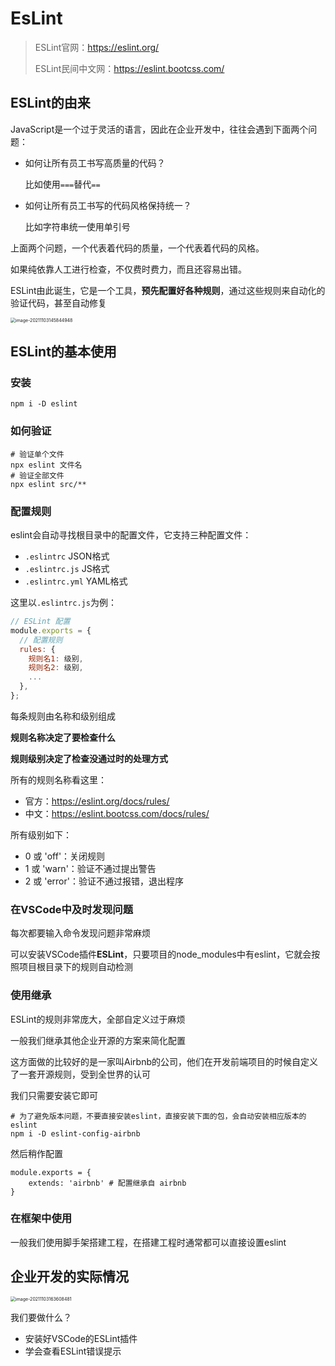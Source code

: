 # EsLint
> ESLint官网：https://eslint.org/
>
> ESLint民间中文网：https://eslint.bootcss.com/

## ESLint的由来

JavaScript是一个过于灵活的语言，因此在企业开发中，往往会遇到下面两个问题：

- 如何让所有员工书写高质量的代码？

  比如使用`===`替代`==`

- 如何让所有员工书写的代码风格保持统一？

  比如字符串统一使用单引号

上面两个问题，一个代表着代码的质量，一个代表着代码的风格。

如果纯依靠人工进行检查，不仅费时费力，而且还容易出错。

ESLint由此诞生，它是一个工具，**预先配置好各种规则**，通过这些规则来自动化的验证代码，甚至自动修复

<img src="http://mdrs.yuanjin.tech/img/20211103145845.png" alt="image-20211103145844948" style="zoom:50%;" />

## ESLint的基本使用

### 安装

```shell
npm i -D eslint
```

### 如何验证

```shell
# 验证单个文件
npx eslint 文件名
# 验证全部文件
npx eslint src/**
```

### 配置规则

eslint会自动寻找根目录中的配置文件，它支持三种配置文件：

- `.eslintrc` JSON格式
- `.eslintrc.js` JS格式
- `.eslintrc.yml` YAML格式

这里以`.eslintrc.js`为例：

```js
// ESLint 配置
module.exports = {
  // 配置规则
  rules: {
    规则名1: 级别,
    规则名2: 级别,
    ...
  },
};
```

每条规则由名称和级别组成

**规则名称决定了要检查什么**

**规则级别决定了检查没通过时的处理方式**

所有的规则名称看这里：

- 官方：https://eslint.org/docs/rules/
- 中文：https://eslint.bootcss.com/docs/rules/

所有级别如下：

- 0 或 'off'：关闭规则
- 1 或 'warn'：验证不通过提出警告
- 2 或 'error'：验证不通过报错，退出程序

### 在VSCode中及时发现问题

每次都要输入命令发现问题非常麻烦

可以安装VSCode插件**ESLint**，只要项目的node_modules中有eslint，它就会按照项目根目录下的规则自动检测

### 使用继承

ESLint的规则非常庞大，全部自定义过于麻烦

一般我们继承其他企业开源的方案来简化配置

这方面做的比较好的是一家叫Airbnb的公司，他们在开发前端项目的时候自定义了一套开源规则，受到全世界的认可

我们只需要安装它即可

```shell
# 为了避免版本问题，不要直接安装eslint，直接安装下面的包，会自动安装相应版本的eslint
npm i -D eslint-config-airbnb
```

然后稍作配置

```shell
module.exports = {
	extends: 'airbnb' # 配置继承自 airbnb
}
```

### 在框架中使用

一般我们使用脚手架搭建工程，在搭建工程时通常都可以直接设置eslint

## 企业开发的实际情况

<img src="http://mdrs.yuanjin.tech/img/20211103163608.png" alt="image-20211103163608481" style="zoom:50%;" />

我们要做什么？

- 安装好VSCode的ESLint插件
- 学会查看ESLint错误提示